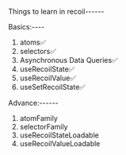Things to learn in recoil------

Basics:----

1. atoms✅
2. selectors✅
3. Asynchronous Data Queries✅
4. useRecoilState✅
5. useRecoilValue✅
6. useSetRecoilState✅

Advance:------

1. atomFamily
2. selectorFamily
3. useRecoilStateLoadable
4. useRecoilValueLoadable
